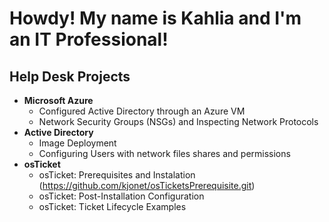 <h1>Howdy! My name is Kahlia and I'm an <b>IT Professional!</B> </H1>

<h2>Help Desk Projects</h2>

- <b>Microsoft Azure</b>
  - Configured Active Directory through an Azure VM
  - Network Security Groups (NSGs) and Inspecting Network Protocols
- <b>Active Directory</b>
  - Image Deployment
  - Configuring Users with network files shares and permissions
- <b>osTicket</b>
  - osTicket: Prerequisites and Instalation (https://github.com/kjonet/osTicketsPrerequisite.git)
  - osTicket: Post-Installation Configuration
  - osTicket: Ticket Lifecycle Examples


